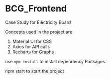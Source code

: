 # BCG_Frontend
Case Study for Electricity Board 

Concepts used in the project are 
1. Material UI for CSS
2. Axios for API calls
3. Recharts for Graphs

use `npm install` to install dependency Packages.

npm start to start the project
